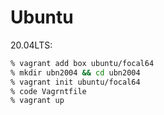 # Ubuntu

20.04LTS:

~~~zsh
% vagrant add box ubuntu/focal64
% mkdir ubn2004 && cd ubn2004
% vagrant init ubuntu/focal64
% code Vagrntfile
% vagrant up
~~~